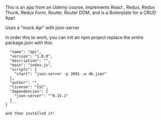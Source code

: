 

This is an app from an Udemy course, implements React , Redux, Redux Thunk, Redux Form, Router, Router DOM, and is a Boilerplate for a CRUD App!

Uses a "mock Api" with json-server

in order this to work, you can init an npm project replace the entire package.json with this:

```{
  "name": "api",
  "version": "1.0.0",
  "description": "",
  "main": "index.js",
  "scripts": {
    "start": "json-server -p 3001 -w db.json"
  },
  "author": "",
  "license": "ISC",
  "dependencies": {
    "json-server": "^0.15.1"
  }
} ```

and then installed it!
